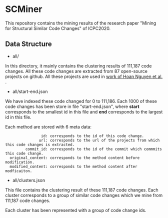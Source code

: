 # SCMiner

This repository contains the mining results of the research paper  "Mining for Structural Similar Code Changes" of ICPC2020.

## Data Structure

* all/ 

In this directory, it mainly contains the clustering results of 111,187 code changes.
All these code changes are extracted from 87 open-source projects on github. All these projects are used in [work of Hoan Nguyen et al.
](https://2019.icse-conferences.org/details/icse-2019-Technical-Papers/39/Graph-based-Mining-of-In-the-Wild-Fine-grained-Semantic-Code-Change-Patterns). 

* all/start-end.json

We have indexed these code changed for 0 to 111,186. Each 1000 of these code changes has been store in file "start-end.json", where **start** corresponds to the smallest id in this file and **end** corresponds to the largest id in this file.

Each method are stored with 6 meta data:

                    id: corresponds to the id of this code change.
                   url: corresponds to the url of the projects from which this code changes is extracted.
             commit_id: corresponds to the id of the commit which commmits this code change.
      original_content: corresponds to the method content before modification.
      modified_content: corresponds to the method content after modficaiton.

* all/clusters.json

This file contains the clustering result of these 111,187 code changes. Each cluster corresponds to a group of similar code changes which we mine from 111,187 code changes. 

Each cluster has been represented with a group of code change ids.
